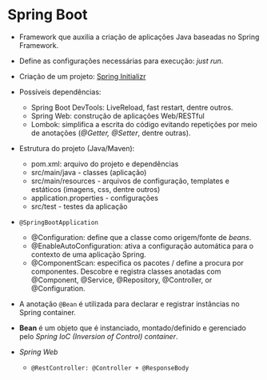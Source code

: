 # Spring Boot

- Framework que auxilia a criação de aplicações Java baseadas no Spring Framework.
- Define as configurações necessárias para execução: *just run*.
- Criação de um projeto: [Spring Initializr](https://start.spring.io/)
- Possíveis dependências:
  - Spring Boot DevTools: LiveReload, fast restart, dentre outros.
  - Spring Web: construção de aplicações Web/RESTful
  - Lombok: simplifica a escrita do código evitando repetições por meio de anotações (*@Getter, @Setter*, dentre outras).

- Estrutura do projeto (Java/Maven):

  - pom.xml: arquivo do projeto e dependências
  - src/main/java - classes (aplicação)
  - src/main/resources - arquivos de configuração, templates e estáticos (imagens, css, dentre outros)
  - application.properties - configurações
  - src/test - testes da aplicação

- `@SpringBootApplication`

  - @Configuration: define que a classe como origem/fonte de *beans*.
  - @EnableAutoConfiguration: ativa a configuração automática para o contexto de uma aplicação Spring.
  - @ComponentScan: especifica os pacotes / define a procura por componentes. Descobre e registra classes anotadas com @Component, @Service, @Repository, @Controller, or @Configuration.

- A anotação `@Bean` é utilizada para declarar e registrar instâncias no Spring container.

- **Bean** é um objeto que é instanciado, montado/definido e gerenciado pelo *Spring IoC (Inversion of Control) container*.

- *Spring Web*

  - `@RestController: @Controller + @ResponseBody`
